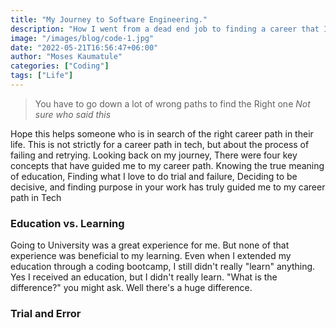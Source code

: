 ```yaml
---
title: "My Journey to Software Engineering."
description: "How I went from a dead end job to finding a career that I love"
image: "/images/blog/code-1.jpg"
date: "2022-05-21T16:56:47+06:00"
author: "Moses Kaumatule"
categories: ["Coding"]
tags: ["Life"]
---
```

> You have to go down a lot of wrong paths to find the Right one
<cite>Not sure who said this</cite>

Hope this helps someone who is in search of the right career path in their life. This is not strictly for a career path in tech, but about the process of failing and retrying. Looking back on my journey, There were four key concepts that have guided me to my career path. Knowing the true meaning of education, Finding what I love to do trial and failure, Deciding to be decisive, and finding purpose in your work has truly guided me to my career path in Tech

### Education vs. Learning 
Going to University was a great experience for me. But none of that experience was beneficial to my learning. Even when I extended my education through a coding bootcamp, I still didn't really "learn" anything. Yes I received an education, but I didn't really learn. "What is the difference?" you might ask. Well there's a huge difference.

### Trial and Error
